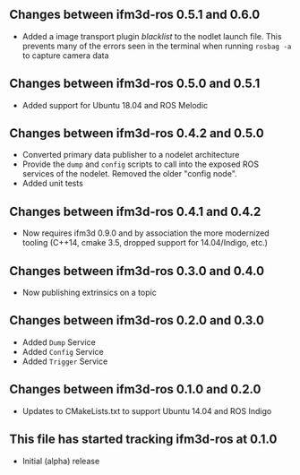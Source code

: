 ## Changes between ifm3d-ros 0.5.1 and 0.6.0

* Added a image transport plugin _blacklist_ to the nodlet launch file. This
  prevents many of the errors seen in the terminal when running `rosbag -a` to
  capture camera data

## Changes between ifm3d-ros 0.5.0 and 0.5.1

* Added support for Ubuntu 18.04 and ROS Melodic

## Changes between ifm3d-ros 0.4.2 and 0.5.0
* Converted primary data publisher to a nodelet architecture
* Provide the `dump` and `config` scripts to call into the exposed ROS services
  of the nodelet. Removed the older "config node".
* Added unit tests

## Changes between ifm3d-ros 0.4.1 and 0.4.2
* Now requires ifm3d 0.9.0 and by association the more modernized tooling
  (C++14, cmake 3.5, dropped support for 14.04/Indigo, etc.)

## Changes between ifm3d-ros 0.3.0 and 0.4.0

* Now publishing extrinsics on a topic

## Changes between ifm3d-ros 0.2.0 and 0.3.0

* Added `Dump` Service
* Added `Config` Service
* Added `Trigger` Service

## Changes between ifm3d-ros 0.1.0 and 0.2.0

* Updates to CMakeLists.txt to support Ubuntu 14.04 and ROS Indigo

## This file has started tracking ifm3d-ros at 0.1.0

* Initial (alpha) release
